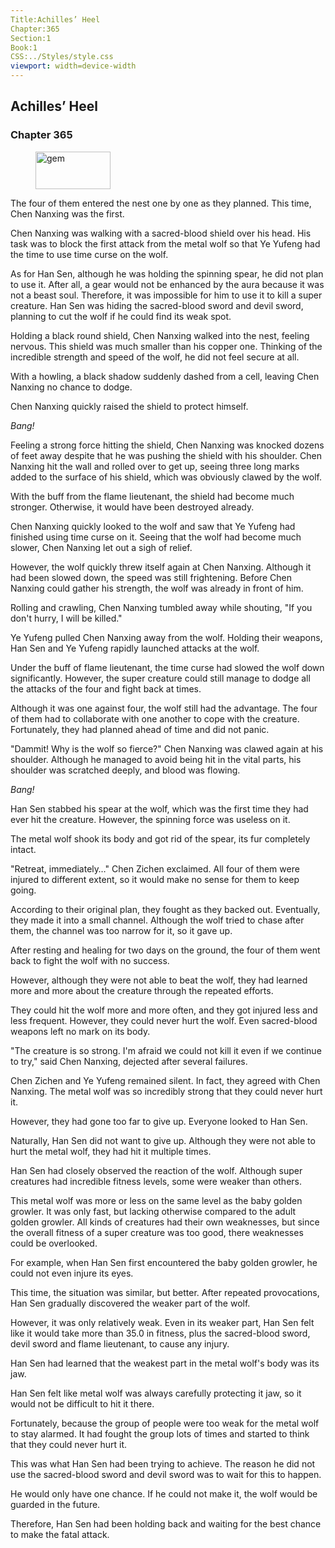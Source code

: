 ```yaml
---
Title:Achilles’ Heel 
Chapter:365 
Section:1 
Book:1 
CSS:../Styles/style.css 
viewport: width=device-width
---
```

  
## Achilles’ Heel
### Chapter 365
  
<figure>
	<img src="../Images/gem.gif" alt="gem" id="gem" width="120" height="60" />
</figure>
  

  
The four of them entered the nest one by one as they planned. This time, Chen Nanxing was the first.

Chen Nanxing was walking with a sacred-blood shield over his head. His task was to block the first attack from the metal wolf so that Ye Yufeng had the time to use time curse on the wolf.

As for Han Sen, although he was holding the spinning spear, he did not plan to use it. After all, a gear would not be enhanced by the aura because it was not a beast soul. Therefore, it was impossible for him to use it to kill a super creature. Han Sen was hiding the sacred-blood sword and devil sword, planning to cut the wolf if he could find its weak spot.

Holding a black round shield, Chen Nanxing walked into the nest, feeling nervous. This shield was much smaller than his copper one. Thinking of the incredible strength and speed of the wolf, he did not feel secure at all.

With a howling, a black shadow suddenly dashed from a cell, leaving Chen Nanxing no chance to dodge.

Chen Nanxing quickly raised the shield to protect himself.

*Bang!*

Feeling a strong force hitting the shield, Chen Nanxing was knocked dozens of feet away despite that he was pushing the shield with his shoulder. Chen Nanxing hit the wall and rolled over to get up, seeing three long marks added to the surface of his shield, which was obviously clawed by the wolf.

With the buff from the flame lieutenant, the shield had become much stronger. Otherwise, it would have been destroyed already.

Chen Nanxing quickly looked to the wolf and saw that Ye Yufeng had finished using time curse on it. Seeing that the wolf had become much slower, Chen Nanxing let out a sigh of relief.

However, the wolf quickly threw itself again at Chen Nanxing. Although it had been slowed down, the speed was still frightening. Before Chen Nanxing could gather his strength, the wolf was already in front of him.

Rolling and crawling, Chen Nanxing tumbled away while shouting, "If you don't hurry, I will be killed."

Ye Yufeng pulled Chen Nanxing away from the wolf. Holding their weapons, Han Sen and Ye Yufeng rapidly launched attacks at the wolf.

Under the buff of flame lieutenant, the time curse had slowed the wolf down significantly. However, the super creature could still manage to dodge all the attacks of the four and fight back at times.

Although it was one against four, the wolf still had the advantage. The four of them had to collaborate with one another to cope with the creature. Fortunately, they had planned ahead of time and did not panic.

"Dammit! Why is the wolf so fierce?" Chen Nanxing was clawed again at his shoulder. Although he managed to avoid being hit in the vital parts, his shoulder was scratched deeply, and blood was flowing.

*Bang!*

Han Sen stabbed his spear at the wolf, which was the first time they had ever hit the creature. However, the spinning force was useless on it.

The metal wolf shook its body and got rid of the spear, its fur completely intact.

"Retreat, immediately…" Chen Zichen exclaimed. All four of them were injured to different extent, so it would make no sense for them to keep going.

According to their original plan, they fought as they backed out. Eventually, they made it into a small channel. Although the wolf tried to chase after them, the channel was too narrow for it, so it gave up.

After resting and healing for two days on the ground, the four of them went back to fight the wolf with no success.

However, although they were not able to beat the wolf, they had learned more and more about the creature through the repeated efforts.

They could hit the wolf more and more often, and they got injured less and less frequent. However, they could never hurt the wolf. Even sacred-blood weapons left no mark on its body.

"The creature is so strong. I'm afraid we could not kill it even if we continue to try," said Chen Nanxing, dejected after several failures.

Chen Zichen and Ye Yufeng remained silent. In fact, they agreed with Chen Nanxing. The metal wolf was so incredibly strong that they could never hurt it.

However, they had gone too far to give up. Everyone looked to Han Sen.

Naturally, Han Sen did not want to give up. Although they were not able to hurt the metal wolf, they had hit it multiple times.

Han Sen had closely observed the reaction of the wolf. Although super creatures had incredible fitness levels, some were weaker than others.

This metal wolf was more or less on the same level as the baby golden growler. It was only fast, but lacking otherwise compared to the adult golden growler. All kinds of creatures had their own weaknesses, but since the overall fitness of a super creature was too good, there weaknesses could be overlooked.

For example, when Han Sen first encountered the baby golden growler, he could not even injure its eyes.

This time, the situation was similar, but better. After repeated provocations, Han Sen gradually discovered the weaker part of the wolf.

However, it was only relatively weak. Even in its weaker part, Han Sen felt like it would take more than 35.0 in fitness, plus the sacred-blood sword, devil sword and flame lieutenant, to cause any injury.

Han Sen had learned that the weakest part in the metal wolf's body was its jaw.

Han Sen felt like metal wolf was always carefully protecting it jaw, so it would not be difficult to hit it there.

Fortunately, because the group of people were too weak for the metal wolf to stay alarmed. It had fought the group lots of times and started to think that they could never hurt it.

This was what Han Sen had been trying to achieve. The reason he did not use the sacred-blood sword and devil sword was to wait for this to happen.

He would only have one chance. If he could not make it, the wolf would be guarded in the future.

Therefore, Han Sen had been holding back and waiting for the best chance to make the fatal attack.